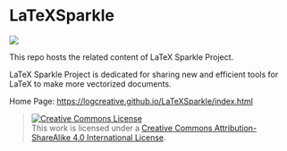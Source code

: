 # LaTeXSparkle

![](https://cdn.jsdelivr.net/gh/LogCreative/LaTeXSparkle/img/Cover.png)

This repo hosts the related content of LaTeX Sparkle Project.

LaTeX Sparkle Project is dedicated for sharing new and efficient tools for LaTeX to make more vectorized documents.

Home Page: https://logcreative.github.io/LaTeXSparkle/index.html

> <a rel="license" href="http://creativecommons.org/licenses/by-sa/4.0/"><img alt="Creative Commons License" style="border-width:0" src="https://i.creativecommons.org/l/by-sa/4.0/88x31.png" /></a><br />This work is licensed under a <a rel="license" href="http://creativecommons.org/licenses/by-sa/4.0/">Creative Commons Attribution-ShareAlike 4.0 International License</a>.